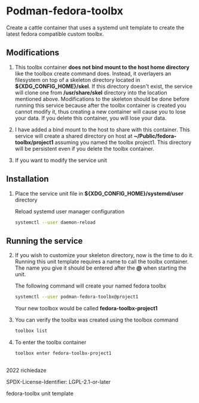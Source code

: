 # Podman-fedora-toolbx

Create a cattle container that uses a systemd unit template to create the latest fedora compatible custom toolbx.

## Modifications

1. This toolbx container **does not bind mount to the host home directory** like the toolbox create command does. Instead, it overlayers an filesystem on top of a skeleton directory located in  **${XDG_CONFIG_HOME}/skel**. If this directory doesn't exist, the service will clone one from **/usr/share/skel** directory into the location mentioned above. Modifications to the skeleton should be done before running this service because after the toolbx container is created you cannot modify it, thus creating a new container will cause you to lose your data. If you delete this container, you will lose your data.

2. I have added a bind mount to the host to share with this container. This service will create a shared directory on host at **~/Public/fedora-toolbx/project1** assuming you named the toolbx project1. This directory will be persistent even if you delete the toolbx container.

3. If you want to modify the service unit  

## Installation
1. Place the service unit file in **${XDG_CONFIG_HOME}/systemd/user** directory

	Reload systemd user manager configuration
	```sh
	systemctl --user daemon-reload
	```
## Running the service
2. If you wish to customize your skeleton directory, now is the time to do it. Running this unit template requires a name to call the toolbx container. The name you give it should be entered after the **@** when starting the unit. 

	The following command will create your named fedora toolbx
	```sh
	systemctl --user podman-fedora-toolbx@project1
	```
	Your new toolbox would be called **fedora-toolbx-project1**

3. You can verify the toolbx was created using the toolbox command
	```sh
	toolbox list
	```
4.  To enter the toolbx container
	```sh
	toolbox enter fedora-toolbx-project1
	```
##
2022 richiedaze
&nbsp;

SPDX-License-Identifier: LGPL-2.1-or-later
&nbsp;

fedora-toolbx unit template
